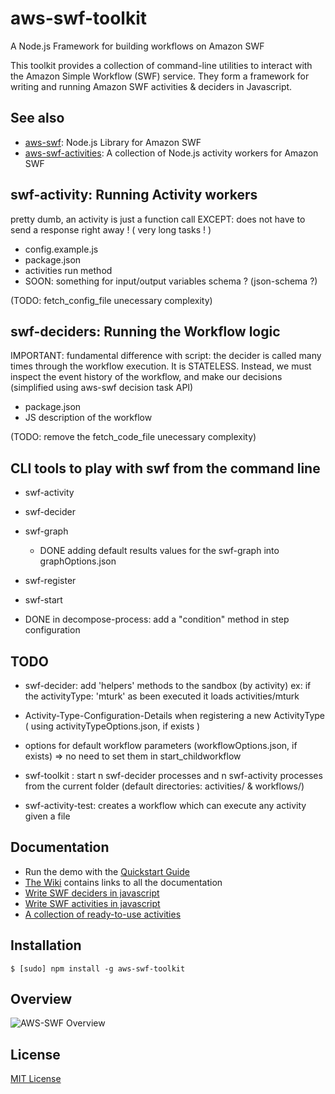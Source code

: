 # aws-swf-toolkit

A Node.js Framework for building workflows on Amazon SWF

This toolkit provides a collection of command-line utilities to interact with the Amazon Simple Workflow (SWF) service. They form a framework for writing and running Amazon SWF activities & deciders in Javascript.

## See also

* [aws-swf](https://github.com/neyric/aws-swf): Node.js Library for Amazon SWF
* [aws-swf-activities](https://github.com/neyric/aws-swf-activities): A collection of Node.js activity workers for Amazon SWF


## swf-activity: Running Activity workers

pretty dumb, an activity is just a function call
EXCEPT: does not have to send a response right away ! ( very long tasks ! )

* config.example.js
* package.json
* activities run method
* SOON: something for input/output variables schema ? (json-schema ?)

(TODO: fetch_config_file unecessary complexity)


## swf-deciders: Running the Workflow logic

IMPORTANT: fundamental difference with script: the decider is called many times through the workflow execution. It is STATELESS.
           Instead, we must inspect the event history of the workflow, and make our decisions (simplified using aws-swf decision task API)

* package.json
* JS description of the workflow


(TODO: remove the fetch_code_file unecessary complexity)
        

## CLI tools to play with swf from the command line


* swf-activity
* swf-decider
* swf-graph
  * DONE adding default results values for the swf-graph into graphOptions.json
* swf-register
* swf-start



* DONE in decompose-process: add a "condition" method in step configuration

## TODO

* swf-decider: add 'helpers' methods to the sandbox (by activity)
      ex: if the activityType: 'mturk' as been executed it loads activities/mturk


* Activity-Type-Configuration-Details when registering a new ActivityType ( using activityTypeOptions.json, if exists )

* options for default workflow parameters (workflowOptions.json, if exists) => no need to set them in start_childworkflow


* swf-toolkit : start n swf-decider processes and n swf-activity processes from the current folder (default directories: activities/ & workflows/)

* swf-activity-test: creates a workflow which can execute any activity given a file




## Documentation

* Run the demo with the [Quickstart Guide](https://github.com/neyric/aws-swf/wiki/Quickstart-Guide)
* [The Wiki](https://github.com/neyric/aws-swf/wiki) contains links to all the documentation
* [Write SWF deciders in javascript](https://github.com/neyric/aws-swf/wiki/Writing-deciders)
* [Write SWF activities in javascript](https://github.com/neyric/aws-swf/wiki/Create-new-activities)
* [A collection of ready-to-use activities](https://github.com/neyric/aws-swf/tree/master/activities)



## Installation


    $ [sudo] npm install -g aws-swf-toolkit


## Overview

![AWS-SWF Overview](/neyric/aws-swf-toolkit/raw/master/diagram.png "AWS-SWF Overview")


## License

[MIT License](https://raw.github.com/neyric/aws-swf/master/LICENSE.txt)


